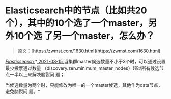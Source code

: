 <!--yml
category: 未分类
date: 0001-01-01 00:00:00
--->

# Elasticsearch中的节点（比如共20个），其中的10个选了一个master，另外10个选 了另一个master，怎么办？

> 原文：[https://zwmst.com/1630.html](https://zwmst.com/1630.html)

   [ *Elasticsearch* ](https://zwmst.com/elasticsearch)*[ <time datetime="2021-08-15T15:58:22+08:00"> 2021-08-15 </time> ](https://zwmst.com/1630.html)  当集群master候选数量不小于3个时，可以通过设置最少投票通过数量 （discovery.zen.minimum_master_nodes）超过所有候选节点一半以上来解决脑裂问 题；

当候选数量为两个时，只能修改为唯一的一个master候选，其他作为data节点，避免脑裂问 题。*